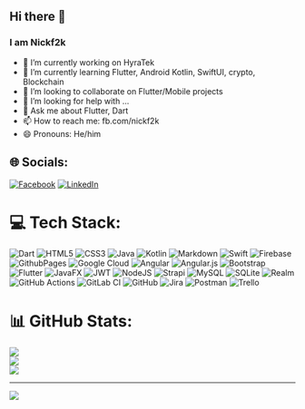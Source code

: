 ## Hi there 👋
### I am **Nickf2k**



- 🔭 I’m currently working on HyraTek
- 🌱 I’m currently learning Flutter, Android Kotlin, SwiftUI, crypto, Blockchain
- 👯 I’m looking to collaborate on Flutter/Mobile projects
- 🤔 I’m looking for help with ...
- 💬 Ask me about Flutter, Dart
- 📫 How to reach me: fb.com/nickf2k
- 😄 Pronouns: He/him



## 🌐 Socials:
[![Facebook](https://img.shields.io/badge/Facebook-%231877F2.svg?logo=Facebook&logoColor=white)](https://facebook.com/fb.com/nickf2k) [![LinkedIn](https://img.shields.io/badge/LinkedIn-%230077B5.svg?logo=linkedin&logoColor=white)](https://linkedin.com/in/https://www.linkedin.com/in/nickf2k/) 

# 💻 Tech Stack:
![Dart](https://img.shields.io/badge/dart-%230175C2.svg?style=plastic&logo=dart&logoColor=white) ![HTML5](https://img.shields.io/badge/html5-%23E34F26.svg?style=plastic&logo=html5&logoColor=white) ![CSS3](https://img.shields.io/badge/css3-%231572B6.svg?style=plastic&logo=css3&logoColor=white) ![Java](https://img.shields.io/badge/java-%23ED8B00.svg?style=plastic&logo=openjdk&logoColor=white) ![Kotlin](https://img.shields.io/badge/kotlin-%237F52FF.svg?style=plastic&logo=kotlin&logoColor=white) ![Markdown](https://img.shields.io/badge/markdown-%23000000.svg?style=plastic&logo=markdown&logoColor=white) ![Swift](https://img.shields.io/badge/swift-F54A2A?style=plastic&logo=swift&logoColor=white) ![Firebase](https://img.shields.io/badge/firebase-%23039BE5.svg?style=plastic&logo=firebase) ![GithubPages](https://img.shields.io/badge/github%20pages-121013?style=plastic&logo=github&logoColor=white) ![Google Cloud](https://img.shields.io/badge/GoogleCloud-%234285F4.svg?style=plastic&logo=google-cloud&logoColor=white) ![Angular](https://img.shields.io/badge/angular-%23DD0031.svg?style=plastic&logo=angular&logoColor=white) ![Angular.js](https://img.shields.io/badge/angular.js-%23E23237.svg?style=plastic&logo=angularjs&logoColor=white) ![Bootstrap](https://img.shields.io/badge/bootstrap-%238511FA.svg?style=plastic&logo=bootstrap&logoColor=white) ![Flutter](https://img.shields.io/badge/Flutter-%2302569B.svg?style=plastic&logo=Flutter&logoColor=white) ![JavaFX](https://img.shields.io/badge/javafx-%23FF0000.svg?style=plastic&logo=javafx&logoColor=white) ![JWT](https://img.shields.io/badge/JWT-black?style=plastic&logo=JSON%20web%20tokens) ![NodeJS](https://img.shields.io/badge/node.js-6DA55F?style=plastic&logo=node.js&logoColor=white) ![Strapi](https://img.shields.io/badge/strapi-%232E7EEA.svg?style=plastic&logo=strapi&logoColor=white) ![MySQL](https://img.shields.io/badge/mysql-4479A1.svg?style=plastic&logo=mysql&logoColor=white) ![SQLite](https://img.shields.io/badge/sqlite-%2307405e.svg?style=plastic&logo=sqlite&logoColor=white) ![Realm](https://img.shields.io/badge/Realm-39477F?style=plastic&logo=realm&logoColor=white) ![GitHub Actions](https://img.shields.io/badge/github%20actions-%232671E5.svg?style=plastic&logo=githubactions&logoColor=white) ![GitLab CI](https://img.shields.io/badge/gitlab%20CI-%23181717.svg?style=plastic&logo=gitlab&logoColor=white) ![GitHub](https://img.shields.io/badge/github-%23121011.svg?style=plastic&logo=github&logoColor=white) ![Jira](https://img.shields.io/badge/jira-%230A0FFF.svg?style=plastic&logo=jira&logoColor=white) ![Postman](https://img.shields.io/badge/Postman-FF6C37?style=plastic&logo=postman&logoColor=white) ![Trello](https://img.shields.io/badge/Trello-%23026AA7.svg?style=plastic&logo=Trello&logoColor=white)
# 📊 GitHub Stats:
![](https://github-readme-stats.vercel.app/api?username=nickf2k&theme=dark&hide_border=false&include_all_commits=false&count_private=false)<br/>
![](https://github-readme-streak-stats.herokuapp.com/?user=nickf2k&theme=dark&hide_border=false)<br/>
![](https://github-readme-stats.vercel.app/api/top-langs/?username=nickf2k&theme=dark&hide_border=false&include_all_commits=false&count_private=false&layout=compact)




---
[![](https://visitcount.itsvg.in/api?id=nickf2k&icon=2&color=0)](https://visitcount.itsvg.in)

<!-- Proudly created with GPRM ( https://gprm.itsvg.in ) -->
